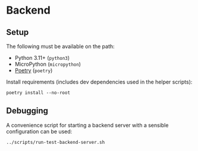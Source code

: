 # Backend

## Setup

The following must be available on the path:

- Python 3.11+ (`python3`)
- MicroPython (`micropython`)
- [Poetry](https://python-poetry.org/) (`poetry`)

Install requirements (includes dev dependencies used in the helper scripts):

```shell
poetry install --no-root
```

## Debugging

A convenience script for starting a backend server with a sensible configuration can be used:

```
../scripts/run-test-backend-server.sh
```
